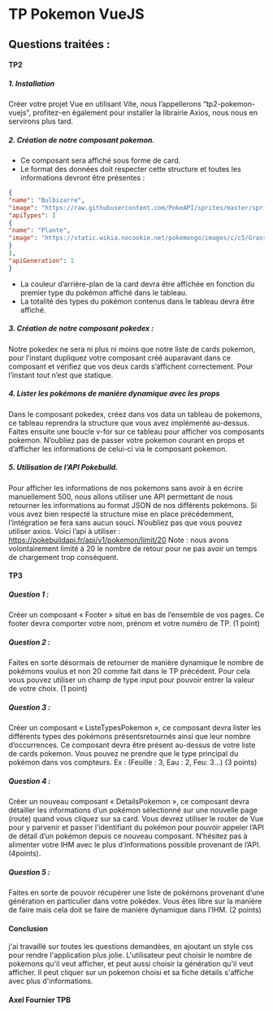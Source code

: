 # TP Pokemon VueJS

## Questions traitées :

#### TP2



##### 1. Installation
Créer votre projet Vue en utilisant Vite, nous l’appellerons “tp2-pokemon-vuejs”, profitez-en
également pour installer la librairie Axios, nous nous en servirons plus tard.
##### 2. Création de notre composant pokemon.
- Ce composant sera affiché sous forme de card.
- Le format des données doit respecter cette structure et toutes les informations devront être
présentes :
```json    
{
"name": "Bulbizarre",
"image": "https://raw.githubusercontent.com/PokeAPI/sprites/master/sprites/pokemon/other/official-artwork/1.png",
"apiTypes": [
{
"name": "Plante",
"image": "https://static.wikia.nocookie.net/pokemongo/images/c/c5/Grass.png"
}
],
"apiGeneration": 1
}
```

- La couleur d’arrière-plan de la card devra être affichée en fonction du premier type du
pokémon affiché dans le tableau.
- La totalité des types du pokémon contenus dans le tableau devra être affiché.

##### 3. Création de notre composant pokedex :
Notre pokedex ne sera ni plus ni moins que notre liste de cards pokemon, pour l’instant dupliquez
votre composant créé auparavant dans ce composant et vérifiez que vos deux cards s’affichent
correctement. Pour l’instant tout n’est que statique.
##### 4. Lister les pokémons de manière dynamique avec les props
Dans le composant pokedex, créez dans vos data un tableau de pokemons, ce tableau
reprendra la structure que vous avez implémenté au-dessus. Faites ensuite une boucle v-for sur ce
tableau pour afficher vos composants pokemon. N’oubliez pas de passer votre pokemon courant en
props et d’afficher les informations de celui-ci via le composant pokemon.
##### 5. Utilisation de l’API Pokebuild.
Pour afficher les informations de nos pokemons sans avoir à en écrire manuellement 500, nous
allons utiliser une API permettant de nous retourner les informations au format JSON de nos
différents pokémons. Si vous avez bien respecté la structure mise en place précédemment,
l’intégration se fera sans aucun souci. N’oubliez pas que vous pouvez utiliser axios.
Voici l’api à utiliser :
https://pokebuildapi.fr/api/v1/pokemon/limit/20
Note : nous avons volontairement limité à 20 le nombre de retour pour ne pas avoir un temps de
chargement trop conséquent.


#### TP3

##### Question 1 :
Créer un composant « Footer » situé en bas de l’ensemble de vos pages. Ce footer devra comporter
votre nom, prénom et votre numéro de TP. (1 point)

##### Question 2 :
Faites en sorte désormais de retourner de manière dynamique le nombre de pokémons voulus et non
20 comme fait dans le TP précédent. Pour cela vous pouvez utiliser un champ de type input pour
pouvoir entrer la valeur de votre choix. (1 point)

##### Question 3 :
Créer un composant « ListeTypesPokemon », ce composant devra lister les différents types des
pokémons présentsretournés ainsi que leur nombre d’occurrences. Ce composant devra être présent
au-dessus de votre liste de cards pokemon. Vous pouvez ne prendre que le type principal du
pokémon dans vos compteurs. Ex : (Feuille : 3, Eau : 2, Feu: 3...) (3 points)

##### Question 4 :
Créer un nouveau composant « DetailsPokemon », ce composant devra détailler les informations d’un
pokémon sélectionné sur une nouvelle page (route) quand vous cliquez sur sa card. Vous devrez
utiliser le router de Vue pour y parvenir et passer l’identifiant du pokémon pour pouvoir appeler l’API
de détail d’un pokémon depuis ce nouveau composant. N’hésitez pas à alimenter votre IHM avec le
plus d’informations possible provenant de l’API. (4points).

##### Question 5 :
Faites en sorte de pouvoir récupérer une liste de pokémons provenant d’une génération en
particulier dans votre pokédex. Vous êtes libre sur la manière de faire mais cela doit se faire de
manière dynamique dans l’IHM. (2 points)


#### Conclusion

j'ai travaillé sur toutes les questions demandées, en ajoutant un style css pour rendre l'application plus jolie.
L'utilisateur peut choisir le nombre de pokemons qu'il veut afficher, et peut aussi choisir la génération qu'il veut afficher.
Il peut cliquer sur un pokemon choisi et sa fiche détails s'affiche avec plus d'informations.

#### Axel Fournier TPB 

